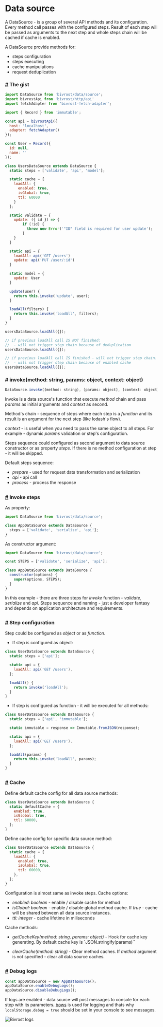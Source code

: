 # Data source

A DataSource - is a group of several API methods and its configuration. Every
method call passes with the configured steps. Result of each step will be passed
as arguments to the next step and whole steps chain will be cached if cache is
enabled.

A DataSource provide methods for:

* steps configuration
* steps executing
* cache manipulations
* request deduplication

### <a id='this-gist'>

### [#](#this-gist) The gist

```js
import DataSource from 'bivrost/data/source';
import bivrostApi from 'bivrost/http/api'
import fetchAdapter from 'bivrost-fetch-adapter';

import { Record } from 'immutable';

const api = bivrostApi({
  host: 'localhost',
  adapter: fetchAdapter()
});

const User = Record({
  id: null,
  name: ''
});

class UsersDataSource extends DataSource {
  static steps = ['validate', 'api', 'model'];

  static cache = {
    loadAll: {
      enabled: true,
      isGlobal: true,
      ttl: 60000
    }
  };

  static validate = {
    update: ({ id }) => {
        if (!id) {
          throw new Error('"ID" field is required for user update');
        }
    }
  }

  static api = {
    loadAll: api('GET /users')
    update: api('PUT /user/:id')
  }

  static model = {
    update: User
  }

  update(user) {
    return this.invoke('update', user);
  }

  loadAll(filters) {
    return this.invoke('loadAll', filters);
  }
}

usersDataSource.loadAll({});

// if previous loadAll call IS NOT finished:
//  - will not trigger step chain because of deduplication
usersDataSource.loadAll({});

// if previous loadAll call IS finished - will not trigger step chain.
//  - will not trigger step chain because of enabled cache
usersDataSource.loadAll({});
```

### <a id='invoke'>

### [#](#invoke) invoke(method: string, params: object, context: object)

```js
DataSource.invoke((method: string), (params: object), (context: object));
```

Invoke is a data source's function that execute _method_ chain and pass _params_
as initial arguments and _context_ as second.

Method's chain - sequence of steps where each step is a _function_ and its
result is an argument for the next step (like lodash's flow).

_context_ - is useful when you need to pass the same object to all steps. For
example - dynamic _params_ validation or step's configuration.

Steps sequence could configured as second argument to data source constructor or
as property _steps_. If there is no method configuration at step - it will be
skipped.

Default steps sequence:

* _prepare_ - used for request data transformation and serialization
* _api_ - api call
* _process_ - process the response

## <a id='invoke-steps'>

### [#](#invoke-steps) Invoke steps

As property:

```js
import DataSource from 'bivrost/data/source';

class AppDataSource extends DataSource {
  steps = ['validate', 'serialize', 'api'];
}
```

As constructor argument:

```js
import DataSource from 'bivrost/data/source';

const STEPS = ['validate', 'serialize', 'api'];

class AppDataSource extends DataSource {
  constructor(options) {
    super(options, STEPS);
  }
}
```

In this example - there are three steps for _invoke_ function - _validate_,
_serialize_ and _api_. Steps sequence and naming - just a developer fantasy and
depends on application architecture and requirements.

## <a id='step-configuration'>

### [#](#step-configuration) Step configuration

Step could be configured as _object_ or as _function_.

* If step is configured as object:

```js
class UserDataSource extends DataSource {
  static steps = ['api'];

  static api = {
    loadAll: api('GET /users'),
  };

  loadAll() {
    return invoke('loadAll');
  }
}
```

* If step is configured as function - it will be executed for all methods:

```js
class UserDataSource extends DataSource {
  static steps = ['api', 'immutable'];

  static immutable = response => Immutable.fromJSON(response);

  static api = {
    loadAll: api('GET /users'),
  };

  loadAll(params) {
    return this.invoke('loadAll', params);
  }
}
```

## <a id='cache'>

### [#](#cache) Cache

Define default cache config for all data source methods:

```js
class UserDataSource extends DataSource {
  static defaultCache = {
    enabled: true,
    isGlobal: true,
    ttl: 60000,
  };
}
```

Define cache config for specific data source method:

```js
class UserDataSource extends DataSource {
  static cache = {
    loadAll: {
      enabled: true,
      isGlobal: true,
      ttl: 60000,
    },
  };
}
```

Configuration is almost same as invoke steps. Cache options:

* _enabled: boolean_ - enable / disable cache for method
* _isGlobal: boolean_ - enable / disable global method cache. If _true_ - cache
  will be shared between all data source instances.
* _ttl: integer_ - cache lifetime in miliseconds

Cache methods:

* _getCacheKey(method: string, params: object)_ - Hook for cache key generating.
  By default cache key is `JSON.stringify(params)``

* _clearCache(method: string)_ - Clear method caches. If _method_ argument is
  not specified - clear all data source caches.

## <a id='debug-logs'>

### [#](#debug-logs) Debug logs

```js
const appDataSource = new AppDataSource();
appDataSource.enableDebugLogs();
appDataSource.disableDebugLogs();
```

If logs are enabled - data source will post messages to console for each step
with its parameters. [bows](https://www.npmjs.com/package/bows) is used for
logging and thats why `localStorage.debug = true` should be set in your console
to see messages.

![Bivrost logs](http://i.imgur.com/FOC5z5e.png)
